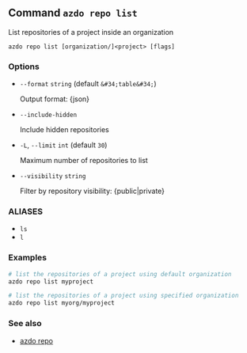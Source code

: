 ## Command `azdo repo list`

List repositories of a project inside an organization

```
azdo repo list [organization/]<project> [flags]
```

### Options


* `--format` `string` (default `&#34;table&#34;`)

	Output format: {json}

* `--include-hidden`

	Include hidden repositories

* `-L`, `--limit` `int` (default `30`)

	Maximum number of repositories to list

* `--visibility` `string`

	Filter by repository visibility: {public|private}


### ALIASES

- `ls`
- `l`

### Examples

```bash
# list the repositories of a project using default organization
azdo repo list myproject

# list the repositories of a project using specified organization
azdo repo list myorg/myproject
```

### See also

* [azdo repo](./azdo_repo.md)
